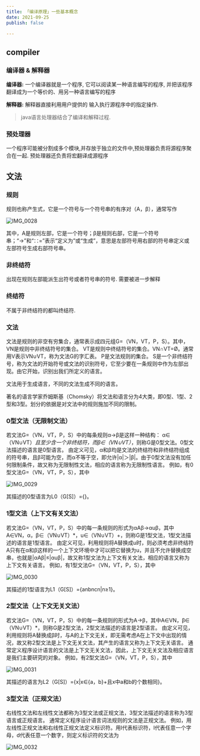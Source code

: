 ```yaml
---
title: 「编译原理」一些基本概念
date: 2021-09-25
publish: false

---
```


## compiler

### 编译器 & 解释器

**编译器:**   一个编译器就是一个程序, 它可以阅读某一种语言编写的程序, 并把该程序翻译成为一个等价的、用另一种语言编写的程序

**解释器:**  解释器直接利用用户提供的 输入执行源程序中的指定操作.

> java语言处理器结合了编译和解释过程.

### 预处理器

一个程序可能被分割成多个模块,并存放于独立的文件中,预处理器负责将源程序聚合在一起. 预处理器还负责将宏翻译成源程序

## 文法

### 规则

规则也称产生式，它是一个符号与一个符号串的有序对（A，β），通常写作

![IMG_0028](https://img.imliuk.com/IMG_0028.JPG)

其中，A是规则左部，它是一个符号；β是规则右部，它是一个符号串；“→”和“∷=”表示“定义为”或“生成”，意思是左部符号用右部的符号串定义或左部符号生成右部符号串。

### 非终结符

出现在规则左部能派生出符号或者符号串的符号. 需要被进一步解释

### 终结符

不属于非终结符的都叫终结符.

### 文法

文法是规则的非空有穷集合，通常表示成四元组G=（VN，VT，P，S）。其中，
VN是规则中非终结符号的集合。
VT是规则中终结符号的集合。VN∩VT=Ø。通常用V表示VN∪VT，称为文法G的字汇表。
P是文法规则的集合。
S是一个非终结符号，称为文法的开始符号或文法的识别符号，它至少要在一条规则中作为左部出现。由它开始，识别出我们所定义的语言。

文法用于生成语言，不同的文法生成不同的语言。

著名的语言学家乔姆斯基（Chomsky）将文法和语言分为4大类，即0型、1型、2型和3型。划分的依据是对文法中的规则施加不同的限制。

### 0型文法（无限制文法）

若文法G=（VN，VT，P，S）中的每条规则α→β是这样一种结构：
α∈（VN∪VT）*且至少含一个非终结符，而β∈（VN∪VT）*，则称G是0型文法。0型文法描述的语言是0型语言。
由定义可见，α和β均是文法的终结符和非终结符组成的符号串，且β可能为空，而α不等于空，即允许|α|＞|β|。由于0型文法没有加任何限制条件，故又称为无限制性文法，相应的语言称为无限制性语言。
例如，有0型文法G=（VN，VT，P，S），其中

![IMG_0029](https://img.imliuk.com/IMG_0029.JPG)

其描述的0型语言为L0（G[S]）={}。

### 1型文法（上下文有关文法）

若文法G=（VN，VT，P，S）中的每一条规则的形式为αAβ→αuβ，其中A∈VN，α，β∈（VN∪VT）*，u∈（VN∪VT）+，则称G是1型文法，1型文法描述的语言是1型语言。
由定义可见，利用规则将A替换成u时，则必须考虑非终结符A只有在α和β这样的一个上下文环境中才可以把它替换为u，并且不允许替换成空串，也就是|αAβ|≤|αuβ|，故又称1型文法为上下文有关文法，相应的语言又称为上下文有关语言。
例如，有1型文法G=（VN，VT，P，S），其中

![IMG_0030](https://img.imliuk.com/IMG_0030.JPG)

其描述的1型语言为L1（G[S]）={anbncn|n≥1}。

### 2型文法（上下文无关文法）

若文法G=（VN，VT，P，S）中的每一条规则的形式为A→β，其中A∈VN，β∈（VN∪VT）*，则称G是2型文法，2型文法描述的语言是2型语言。
由定义可见，利用规则将A替换成β时，与A的上下文无关，即无需考虑A在上下文中出现的情况，故又称2型文法是上下文无关文法，其产生的语言又称为上下文无关语言。
通常定义程序设计语言的文法是上下文无关文法，因此，上下文无关文法及相应语言是我们主要研究的对象。
例如，有2型文法G=（VN，VT，P，S），其中

![IMG_0031](https://img.imliuk.com/IMG_0031.JPG)

其描述的语言为L2（G[S]）={x|x∈{a，b}+且x中a和b的个数相同}。

### 3型文法（正规文法）

右线性文法和左线性文法都称为3型文法或正规文法，3型文法描述的语言称为3型语言或正规语言。
通常定义程序设计语言词法规则的文法是正规文法。
例如，用左线性正规文法和右线性正规文法定义标识符。用I代表标识符，l代表任意一个字母，d代表任意一个数字，则定义标识符的文法为

![IMG_0032](https://img.imliuk.com/IMG_0032.JPG)
